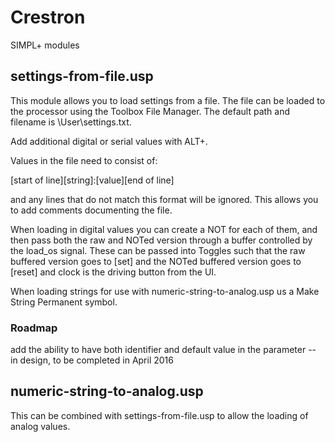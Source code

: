 # Crestron
SIMPL+ modules

## settings-from-file.usp

This module allows you to load settings from a file. The file can be loaded to the processor using the Toolbox File Manager. The default path and filename is \User\settings.txt.

Add additional digital or serial values with ALT+.

Values in the file need to consist of:

[start of line][string]:[value][end of line]

and any lines that do not match this format will be ignored. This allows you to add comments documenting the file.

When loading in digital values you can create a NOT for each of them, and then pass both the raw and NOTed version through a buffer controlled by the load_os signal. These can be passed into Toggles such that the raw buffered version goes to [set] and the NOTed buffered version goes to [reset] and clock is the driving button from the UI.

When loading strings for use with numeric-string-to-analog.usp us a Make String Permanent symbol.

### Roadmap

add the ability to have both identifier and default value in the parameter -- in design, to be completed in April 2016

## numeric-string-to-analog.usp

This can be combined with settings-from-file.usp to allow the loading of analog values.
